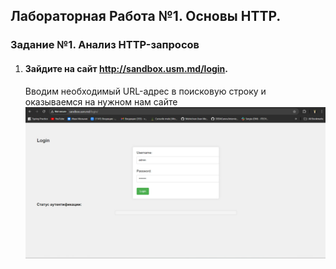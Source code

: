 ## Лабораторная Работа №1. Основы HTTP.

### Задание №1. Анализ HTTP-запросов
1. #### Зайдите на сайт http://sandbox.usm.md/login. <br>
   Вводим необходимый URL-адрес в поисковую строку и оказываемся на нужном нам сайте <br>
   ![Alt text](images/photo_1.jpg)
